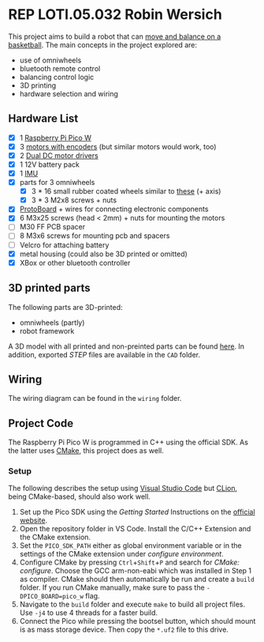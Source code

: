 # REP LOTI.05.032 Robin Wersich

This project aims to build a robot that can [move and balance on a basketball](https://www.youtube.com/watch?v=eqhnZmMAU6M).
The main concepts in the project explored are:

- use of omniwheels
- bluetooth remote control
- balancing control logic
- 3D printing
- hardware selection and wiring

## Hardware List

- [x] 1 [Raspberry Pi Pico W](https://www.raspberrypi.com/products/raspberry-pi-pico/)
- [x] 3 [motors with encoders](https://gopigo.io/gopigo3-motor-replacement-kit/) (but similar motors would work, too)
- [x] 2 [Dual DC motor drivers](https://www.tme.eu/ee/en/details/df-dri0044/motor-control-modules/dfrobot/dri0044/)
- [x] 1 12V battery pack
- [x] 1 [IMU](https://www.pololu.com/product/2863)
- [x] parts for 3 omniwheels
  - [x] 3 \* 16 small rubber coated wheels similar to [these](https://www.aliexpress.com/item/2054027643.html) (+ axis)
  - [x] 3 \* 3 M2x8 screws + nuts
- [x] [ProtoBoard](https://www.dfrobot.com/product-660.html) + wires for connecting electronic components
- [x] 6 M3x25 screws (head < 2mm) + nuts for mounting the motors
- [ ] M30 FF PCB spacer
- [ ] 8 M3x6 screws for mounting pcb and spacers
- [ ] Velcro for attaching battery
- [x] metal housing (could also be 3D printed or omitted)
- [x] XBox or other bluetooth controller

## 3D printed parts

The following parts are 3D-printed:

- omniwheels (partly)
- robot framework

A 3D model with all printed and non-preinted parts can be found [here](https://cad.onshape.com/documents/aef269c9421a5698f51293a2/w/28d1817e881a7e140ad68222/e/52373abffadf50390ef456f1).
In addition, exported _STEP_ files are available in the `CAD` folder.

## Wiring

The wiring diagram can be found in the `wiring` folder.

## Project Code

The Raspberry Pi Pico W is programmed in C++ using the official SDK. As the latter uses [CMake](https://cmake.org/), this project does as well.

### Setup

The following describes the setup using [Visual Studio Code](https://code.visualstudio.com/) but [CLion](https://www.jetbrains.com/de-de/clion/), being CMake-based, should also work well.

1. Set up the Pico SDK using the _Getting Started_ Instructions on the [official website](https://www.raspberrypi.com/documentation/microcontrollers/raspberry-pi-pico.html).
2. Open the repository folder in VS Code. Install the C/C++ Extension and the CMake extension.
3. Set the `PICO_SDK_PATH` either as global environment variable or in the settings of the CMake extension under _configure environment_.
4. Configure CMake by pressing `Ctrl`+`Shift`+`P` and search for _CMake: configure_. Choose the GCC arm-non-eabi which was installed in Step 1 as compiler. CMake should then automatically be run and create a `build` folder.
   If you run CMake manually, make sure to pass the `-DPICO_BOARD=pico_w` flag.
5. Navigate to the `build` folder and execute `make` to build all project files. Use `-j4` to use 4 threads for a faster build.
6. Connect the Pico while pressing the bootsel button, which should mount is as mass storage device. Then copy the `*.uf2` file to this drive.
